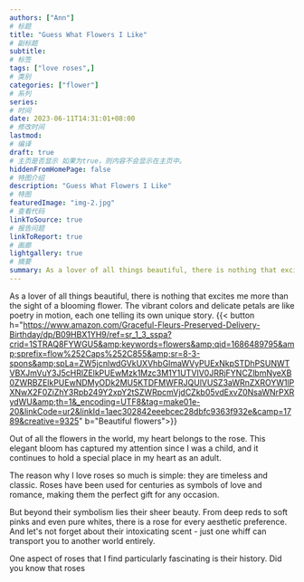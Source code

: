 ```yaml
---
authors: ["Ann"]
# 标题
title: "Guess What Flowers I Like"
# 副标题
subtitle:
# 标签
tags: ["love roses",]
# 类别
categories: ["flower"]
# 系列
series:
# 时间
date: 2023-06-11T14:31:01+08:00
# 修改时间
lastmod:
# 编译
draft: true
# 主页是否显示 如果为true，则内容不会显示在主页中。
hiddenFromHomePage: false
# 特图介绍
description: "Guess What Flowers I Like"
# 特图
featuredImage: "img-2.jpg"
# 查看代码
linkToSource: true
# 报告问题
linkToReport: true
# 画廊
lightgallery: true
# 摘要
summary: As a lover of all things beautiful, there is nothing that excites me more than the sight of a blooming flower. 
---
```


As a lover of all things beautiful, there is nothing that excites me more than the sight of a blooming flower. The vibrant colors and delicate petals are like poetry in motion, each one telling its own unique story.
{{< button h="https://www.amazon.com/Graceful-Fleurs-Preserved-Delivery-Birthday/dp/B09HBX1YH9/ref=sr_1_3_sspa?crid=1STRAQ8FYWGU5&amp;keywords=flowers&amp;qid=1686489795&amp;sprefix=flow%252Caps%252C855&amp;sr=8-3-spons&amp;spLa=ZW5jcnlwdGVkUXVhbGlmaWVyPUExNkpSTDhPSUNWTVBXJmVuY3J5cHRlZElkPUEwMzk1Mzc3M1Y1UTVIV0JRRjFYNCZlbmNyeXB0ZWRBZElkPUEwNDMyODk2MU5KTDFMWFRJQUlVUSZ3aWRnZXROYW1lPXNwX2F0ZiZhY3Rpb249Y2xpY2tSZWRpcmVjdCZkb05vdExvZ0NsaWNrPXRydWU&amp;th=1&_encoding=UTF8&tag=make01e-20&linkCode=ur2&linkId=1aec302842eeebcec28dbfc9363f932e&camp=1789&creative=9325" b="Beautiful flowers">}}

Out of all the flowers in the world, my heart belongs to the rose. This elegant bloom has captured my attention since I was a child, and it continues to hold a special place in my heart as an adult.

The reason why I love roses so much is simple: they are timeless and classic. Roses have been used for centuries as symbols of love and romance, making them the perfect gift for any occasion.

But beyond their symbolism lies their sheer beauty. From deep reds to soft pinks and even pure whites, there is a rose for every aesthetic preference. And let's not forget about their intoxicating scent - just one whiff can transport you to another world entirely.

One aspect of roses that I find particularly fascinating is their history. Did you know that roses

